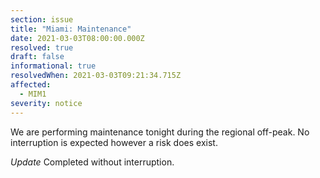 ```yaml
---
section: issue
title: "Miami: Maintenance"
date: 2021-03-03T08:00:00.000Z
resolved: true
draft: false
informational: true
resolvedWhen: 2021-03-03T09:21:34.715Z
affected:
  - MIM1
severity: notice
---
```

We are performing maintenance tonight during the regional off-peak. No interruption is expected however a risk does exist.

*Update* Completed without interruption.